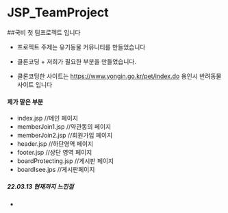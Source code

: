 # JSP_TeamProject

##국비 첫 팀프로젝트 입니다

- 프로젝트 주제는 유기동물 커뮤니티를 만들었습니다

- 클론코딩 + 저희가 필요한 부분을 만들었습니다.
- 클론코딩한 사이트는 https://www.yongin.go.kr/pet/index.do 용인시 반려동물 사이트 입니다

#### 제가 맡은 부분
- index.jsp  //메인 페이지
- memberJoin1.jsp //약관동의 페이지
- memberJoin2.jsp //회원가입 페이지
- header.jsp //하단영역 페이지
- footer.jsp //상단 영역 페이지
- boardProtecting.jsp //게시판 페이지
- boardIsee.jps //게시판페이지

##### 22.03.13 현재까지 느낀점
- 
